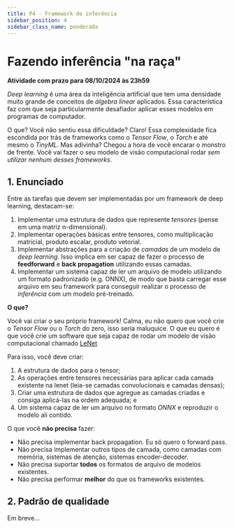 ```yaml
---
title: P4 - Framework de inferência
sidebar_position: 4
sidebar_class_name: ponderada
---
```


# Fazendo inferência "na raça"

**Atividade com prazo para 08/10/2024 às 23h59**

*Deep learning* é uma área da inteligência artificial que tem uma densidade
muito grande de conceitos de *álgebra linear* aplicados. Essa característica
faz com que seja particularmente desafiador aplicar esses modelos em programas
de computador.

O que? Você não sentiu essa dificuldade? Claro! Essa complexidade fica
escondida por trás de frameworks como o *Tensor Flow*, o *Torch* e até mesmo o
*TinyML*. Mas adivinha? Chegou a hora de você encarar o monstro de frente. Você
vai fazer o seu modelo de visão computacional rodar *sem utilizar nenhum desses
frameworks*.

## 1. Enunciado

Entre as tarefas que devem ser implementadas por um framework de deep learning,
destacam-se:

1. Implementar uma estrutura de dados que represente *tensores* (pense em uma
   matriz n-dimensional).
2. Implementar operações básicas entre tensores, como multiplicação matricial,
   produto escalar, produto vetorial.
3. Implementar abstrações para a criação de *camadas* de um modelo de *deep
   learning*. Isso implica em ser capaz de fazer o processo de **feedforward**
   e **back propagation** utilizando essas camadas.
4. Implementar um sistema capaz de ler um arquivo de modelo utilizando um
   formato padronizado (e.g. ONNX), de modo que basta carregar esse arquivo em
   seu framework para conseguir realizar o processo de *inferência* com um
   modelo pré-treinado.

**O que?**

Você vai criar o seu próprio framework! Calma, eu não quero que você crie o
*Tensor Flow* ou o *Torch* do zero, isso seria maluquice. O que eu quero é que
você crie um software que seja capaz de rodar um modelo de visão computacional
chamado
[LeNet](https://medium.com/jonys-arcanjo/a-arquitetura-lenet-3982a1673333#:~:text=A%20LeNet%20consiste%20em%20sete,e%20uma%20camada%20de%20sa%C3%ADda.)

Para isso, você deve criar:

1. A estrutura de dados para o tensor;
2. As operações entre tensores necessárias para aplicar cada camada existente
   na lenet (leia-se camadas convolucionais e camadas densas);
3. Criar uma estrutura de dados que agregue as camadas criadas e consiga
   aplicá-las na ordem adequada; e
4. Um sistema capaz de ler um arquivo no formato *ONNX* e reproduzir o modelo
   ali contido.

O que você **não precisa** fazer:

* Não precisa implementar back propagation. Eu só quero o forward pass.
* Não precisa implementar outros tipos de camada, como camadas com memória,
  sistemas de atenção, sistemas encoder-decoder.
* Não precisa suportar **todos** os formatos de arquivo de modelos existentes.
* Não precisa performar **melhor** do que os frameworks existentes.

## 2. Padrão de qualidade

Em breve...

